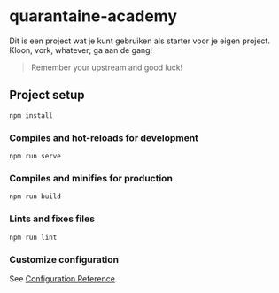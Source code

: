 # quarantaine-academy

Dit is een project wat je kunt gebruiken als starter voor je eigen project. Kloon, vork, whatever; ga aan de gang!

> Remember your upstream and good luck!

## Project setup
```
npm install
```

### Compiles and hot-reloads for development
```
npm run serve
```

### Compiles and minifies for production
```
npm run build
```

### Lints and fixes files
```
npm run lint
```

### Customize configuration
See [Configuration Reference](https://cli.vuejs.org/config/).
